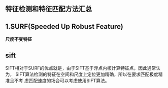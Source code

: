 ## 特征检测和特征匹配方法汇总

## 1.SURF(Speeded Up Robust Feature)

**尺度不变特征**

## sift 

SIFT相对于SURF的优点就是，由于SIFT基于浮点内核计算特征点，因此通常认为， SIFT算法检测的特征在空间和尺度上定位更加精确，所以在要求匹配极度精准且不考
虑匹配速度的场合可以考虑使用SIFT算法。

